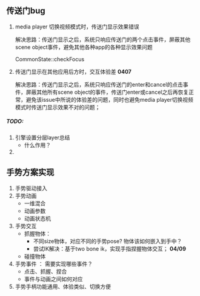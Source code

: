 ## 传送门bug

1. media player 切换视频模式时，传送门显示效果错误

   解决思路：传送门显示之后，系统只响应传送门的两个点击事件，屏蔽其他scene object事件，避免其他各种app的各种显示效果问题

   CommonState::checkFocus

2. 传送门显示在其他应用后方时，交互体验差  **0407**

   解决思路：传送门显示之后，系统只响应传送门的enter和cancel的点击事件，屏蔽其他所有scene object的事件，传送门enter或cancel之后再恢复正常，避免该issue中所说的体验差的问题，同时也避免media player切换视频模式时传送门显示效果不对的问题； 

##### TODO:

1. 引擎设置分层layer总结
   - 什么作用？
2. 

## 手势方案实现

1. 手势驱动接入
2. 手势动画
   - 一维混合
   - 动画参数
   - 动画状态机
3. 手势交互
   - 抓握物体：
     - 不同size物体，对应不同的手势pose? 物体该如何嵌入到手中？
     - 尝试IK解决：基于two bone ik，实现手指捏握物体交互；   **04/09**
   - 碰撞物体
4. 手势事件 ： 需要实现哪些事件？
   - 点击、抓握、捏合
   - 事件与动画之间如何对应
5. 手势手柄功能通用、体验类似、切换方便


